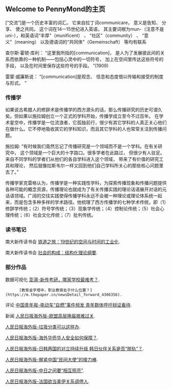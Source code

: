 ## Welcome to PennyMond的主页

[“交流”]是一个历史丰富的词汇。 它来自拉丁词communicare， 意义是告知、 分享、 使之共同。 这个词在14—15世纪进入英语， 其主要词根为mun-（注意不是uni-），和英语词“丰厚”（munificent） 、 “社区”（community） 、 “意义”（meaning） 以及德语词的“共同体”（Gemeinschaft） 等均有联系

查尔斯·霍顿·库利： “这里我所指的[communication]， 是人为了发展彼此间的关系而依靠的一种机制——包括心灵中的一切符号， 加上在空间里传达这些符号的手段， 以及在时间里保存这些符号的手段。 ”(1909)

雷蒙·威廉斯说： “[communication]是观念、 信息和态度借以传输和接受的制度与形式。 ”

### 传播学

如果说古希腊人的修辞术是传播学的西方源头的话，那么传播研究的历史可谓久矣。但如果以施拉姆创立一个正式的学科开始，传播学成立至今不过百年。
在学术星空中，传播学是一位流浪者，它孤独前行，很少有其它学科的人真正关心他们在做什么。它不停地吸收其它的学科知识，而且其它学科的人也常常关注到传播问题。

施拉姆: “有时候我们竟然忘记了传播研究是一个领域而不是一个学科。在有关研究中， 这个领域是一个巨大的十字路口。很多学者在此路过， 但很少有人驻足。来自不同学科的学者们从他们的各自学科进入这个领域， 带来了有价值的研究工具和理论， 然后就像拉斯韦尔一样又回到他们自己学科所关心的那些核心问题里去了。”

传播学家克雷格认为，传播学是一种实践性学科，为探索传播现象和传播问题提供各种可能的概念资源，传播理论也就成为了有关传播实践的理论话语展开对话的元话语领域。广阔的交往实践使得传播学科永远不会被一种理论或理论体系统一起来，而是包含多种多样的学术路径。他梳理了西方传播学的七种学术传统，即（1）修辞学传统；（2）符号学传统；（3）现象学传统；（4）控制论传统；（5）社会心理传统；（6）社会文化传统；（7）批判传统。


### 读书笔记
南大新传读书会 [铁道之旅：19世纪的空间与时间的工业化](https://mp.weixin.qq.com/s/6auC5NovA0MIJV8K7mc78w).

南大新传读书会 [社会的构成：结构化理论纲要](https://mp.weixin.qq.com/s/mMRspKMqteMxnvR7IYuwHg).

### 部分作品
数据可视化 [澎湃-新传考研，哪家学校最难考？](https://m.thepaper.cn/newsDetail_forward_3396485).

          [教育金字塔中，职业教育处于什么位置？](https://m.thepaper.cn/newsDetail_forward_4306356).

评论 [中国青年报-电动车“自燃”事件频发 青年群体呼吁辩证看待](http://zqb.cyol.com/html/2019-06/27/nw.D110000zgqnb_20190627_1-09.htm).

新闻 [人民日报海外版-欧盟高层换届艰难过关](http://paper.people.com.cn/rmrbhwb/html/2019-07/11/content_1935428.htm).

[人民日报海外版-垃圾分类可以这样办](http://paper.people.com.cn/rmrbhwb/html/2019-07/22/content_1937219.htm).

[人民日报海外版-海外华侨华人安全如何保障？](http://paper.people.com.cn/rmrbhwb/html/2019-07/26/content_1938097.htm).

[人民日报海外版-日韩两国的对立持续升级 韩日伙伴关系是否“脱轨”？](http://japan.people.com.cn/n1/2019/0808/c35421-31284077.html).

[人民日报海外版-握紧中国“民间大使”的接力棒](http://politics.people.com.cn/n1/2019/0821/c1001-31307844.html).

[人民日报海外版-中日之间要“相互照亮”](http://world.people.com.cn/n1/2019/0822/c1002-31309490.html).

[人民日报海外版-法国欲当美伊关系调停人](http://world.people.com.cn/n1/2019/0831/c1002-31329093.html).





